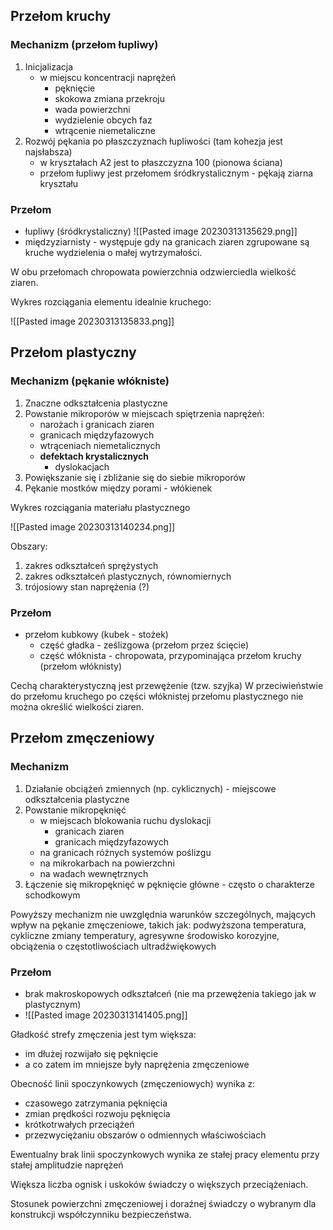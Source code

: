 ## Przełom kruchy

### Mechanizm (przełom łupliwy)

1. Inicjalizacja
	- w miejscu koncentracji naprężeń
		- pęknięcie
		- skokowa zmiana przekroju
		- wada powierzchni
		- wydzielenie obcych faz
		- wtrącenie niemetaliczne
2. Rozwój pękania po płaszczyznach łupliwości (tam kohezja jest najsłabsza)
	- w kryształach A2 jest to płaszczyzna 100 (pionowa ściana)
	- przełom łupliwy jest przełomem śródkrystalicznym - pękają ziarna kryształu

### Przełom 

- łupliwy (śródkrystaliczny)
![[Pasted image 20230313135629.png]]
- międzyziarnisty - występuje gdy na granicach ziaren zgrupowane są kruche wydzielenia o małej wytrzymałości.

W obu przełomach chropowata powierzchnia odzwierciedla wielkość ziaren.

Wykres rozciągania elementu idealnie kruchego:

![[Pasted image 20230313135833.png]]

## Przełom plastyczny

### Mechanizm (pękanie włókniste)

1. Znaczne odkształcenia plastyczne
2. Powstanie mikroporów w miejscach spiętrzenia naprężeń:
	- narożach i granicach ziaren
	- granicach międzyfazowych
	- wtrąceniach niemetalicznych
	- **defektach krystalicznych**
		- dyslokacjach
3. Powiększanie się i zbliżanie się do siebie mikroporów
4. Pękanie mostków między porami - włókienek

Wykres rozciągania materiału plastycznego

![[Pasted image 20230313140234.png]]

Obszary:

1. zakres odkształceń sprężystych
2. zakres odkształceń plastycznych, równomiernych
3. trójosiowy stan naprężenia (?)

### Przełom

- przełom kubkowy (kubek - stożek)
	- część gładka - ześlizgowa (przełom przez ścięcie)
	- część włóknista - chropowata, przypominająca przełom kruchy (przełom włóknisty)

Cechą charakterystyczną jest przewężenie (tzw. szyjka)
W przeciwieństwie do przełomu kruchego po części włóknistej przełomu plastycznego nie można określić wielkości ziaren. 

## Przełom zmęczeniowy

### Mechanizm

1. Działanie obciążeń zmiennych (np. cyklicznych) - miejscowe odkształcenia plastyczne
2. Powstanie mikropęknięć 
	- w miejscach blokowania ruchu dyslokacji
		- granicach ziaren
		- granicach międzyfazowych
	- na granicach różnych systemów poślizgu
	- na mikrokarbach na powierzchni
	- na wadach wewnętrznych
3. Łączenie się mikropęknięć w pęknięcie główne - często o charakterze schodkowym

Powyższy mechanizm nie uwzględnia warunków szczególnych, mających wpływ na pękanie zmęczeniowe, takich jak: podwyższona temperatura, cykliczne zmiany temperatury, agresywne środowisko korozyjne, obciążenia o częstotliwościach ultradźwiękowych

### Przełom

- brak makroskopowych odkształceń (nie ma przewężenia takiego jak w plastycznym)
- ![[Pasted image 20230313141405.png]]

Gładkość strefy zmęczenia jest tym większa:

- im dłużej rozwijało się pęknięcie
- a co zatem im mniejsze były naprężenia zmęczeniowe

Obecność linii spoczynkowych (zmęczeniowych) wynika z:

- czasowego zatrzymania pęknięcia
- zmian prędkości rozwoju pęknięcia
- krótkotrwałych przeciążeń
- przezwyciężaniu obszarów o odmiennych właściwościach

Ewentualny brak linii spoczynkowych wynika ze stałej pracy elementu przy stałej amplitudzie naprężeń

Większa liczba ognisk i uskoków świadczy o większych przeciążeniach.

Stosunek powierzchni zmęczeniowej i doraźnej świadczy o wybranym dla konstrukcji współczynniku bezpieczeństwa.
